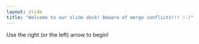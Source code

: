 ```yaml
---
layout: slide
title: "Welcome to our slide deck! Beware of merge conflicts!!! :-)"
---
```


Use the right (or the left) arrow to begin!
